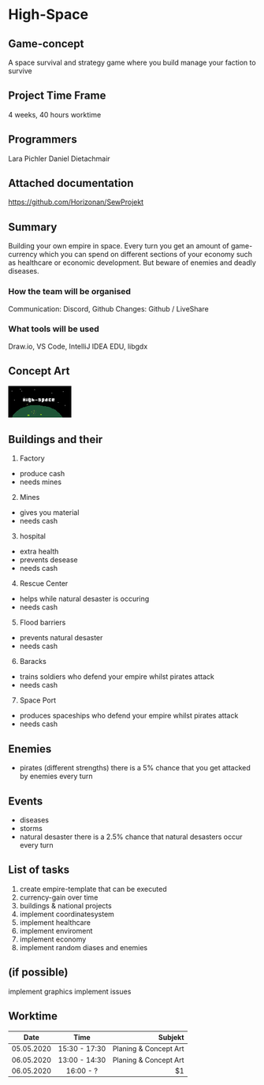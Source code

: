 # High-Space

## Game-concept
A space survival and strategy game where you build manage your faction to survive


## Project Time Frame
4 weeks, 40 hours worktime

## Programmers
Lara Pichler
Daniel Dietachmair

## Attached documentation
https://github.com/Horizonan/SewProjekt

## Summary
Building your own empire in space. Every turn you get an amount of game-currency which you can spend on
different sections of your economy such as healthcare or economic development. But beware of enemies and deadly diseases.

### How the team will be organised
Communication: Discord, Github
Changes: Github / LiveShare

### What tools will be used
Draw.io, VS Code, IntelliJ IDEA EDU, libgdx

## Concept Art
<img src="/img/cover.png" alt="Front Cover" title="Cover" style="width = 200px;"/>

## Buildings and their
1. Factory
+ produce cash
+ needs mines
2. Mines
+ gives you material
+ needs cash
3. hospital
+ extra health
+ prevents desease
+ needs cash
4. Rescue Center
+ helps while natural desaster is occuring
+ needs cash
5. Flood barriers
+ prevents natural desaster
+ needs cash
6. Baracks
+ trains soldiers who defend your empire whilst pirates attack
+ needs cash
7. Space Port
+ produces spaceships who defend your empire whilst pirates attack
+ needs cash


## Enemies
+ pirates (different strengths)
there is a 5% chance that you get attacked by enemies every turn

## Events
+ diseases
+ storms
+ natural desaster
there is a 2.5% chance that natural desasters occur every turn

## List of tasks
1. create empire-template that can be executed
2. currency-gain over time
3. buildings & national projects
4. implement coordinatesystem
5. implement healthcare
6. implement enviroment
7. implement economy
8. implement random diases and enemies


## (if possible)
implement graphics
implement issues

## Worktime

| Date          | Time          | Subjekt                |
| ------------- |:-------------:| ----------------------:|
| 05.05.2020    | 15:30 - 17:30 | Planing & Concept Art  |
| 06.05.2020    | 13:00 - 14:30 | Planing & Concept Art  |
| 06.05.2020    | 16:00 - ?     |    $1                  |